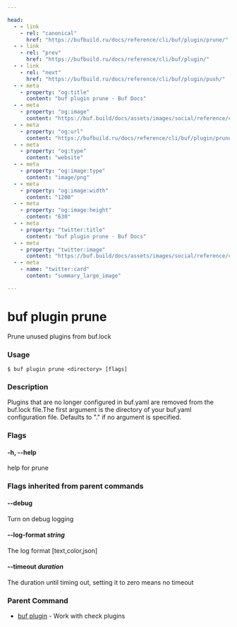 ```yaml
---

head:
  - - link
    - rel: "canonical"
      href: "https://bufbuild.ru/docs/reference/cli/buf/plugin/prune/"
  - - link
    - rel: "prev"
      href: "https://bufbuild.ru/docs/reference/cli/buf/plugin/"
  - - link
    - rel: "next"
      href: "https://bufbuild.ru/docs/reference/cli/buf/plugin/push/"
  - - meta
    - property: "og:title"
      content: "buf plugin prune - Buf Docs"
  - - meta
    - property: "og:image"
      content: "https://buf.build/docs/assets/images/social/reference/cli/buf/plugin/prune.png"
  - - meta
    - property: "og:url"
      content: "https://bufbuild.ru/docs/reference/cli/buf/plugin/prune/"
  - - meta
    - property: "og:type"
      content: "website"
  - - meta
    - property: "og:image:type"
      content: "image/png"
  - - meta
    - property: "og:image:width"
      content: "1200"
  - - meta
    - property: "og:image:height"
      content: "630"
  - - meta
    - property: "twitter:title"
      content: "buf plugin prune - Buf Docs"
  - - meta
    - property: "twitter:image"
      content: "https://buf.build/docs/assets/images/social/reference/cli/buf/plugin/prune.png"
  - - meta
    - name: "twitter:card"
      content: "summary_large_image"

---
```


# buf plugin prune

Prune unused plugins from buf.lock

### Usage

```console
$ buf plugin prune <directory> [flags]
```

### Description

Plugins that are no longer configured in buf.yaml are removed from the buf.lock file.The first argument is the directory of your buf.yaml configuration file. Defaults to "." if no argument is specified.

### Flags

#### \-h, --help

help for prune

### Flags inherited from parent commands

#### \--debug

Turn on debug logging

#### \--log-format _string_

The log format \[text,color,json\]

#### \--timeout _duration_

The duration until timing out, setting it to zero means no timeout

### Parent Command

- [buf plugin](../) - Work with check plugins
